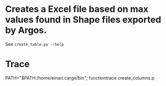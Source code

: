# Creates a Excel file based on max values found in Shape files exported by Argos. 
See `create_table.py --help`  



# Trace
PATH="$PATH:/home/einar/.cargo/bin"; functiontrace create_columns.p